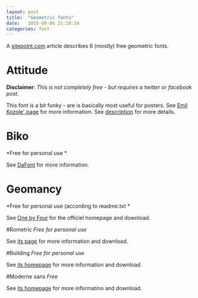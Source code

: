 ```yaml
---
layout: post
title:  "Geometric fonts"
date:   2015-09-06 21:28:24
categories: font
---
```

A [sitepoint.com](http://www.sitepoint.com/geometric-fonts/) article describes 6 (mostly) free geometric fonts.

# Attitude
**Disclaimer**: *This is not completely free - but requires a twitter or facebook post.*

This font is a bit funky - are is basically most useful for posters.
See [Emil Kozole' page](https://www.behance.net/gallery/Attitude-font/6822285) for more information.
See [description](description/attitude) for more details.

# Biko
*Free for personal use *

See [DaFont](http://www.dafont.com/biko.font) for more information.

# Geomancy
*Free for personal use (according to readme.txt *

See [One by Four](http://www.onebyfourstudio.com/projects/fonts/2010/geomancy/) for the officiel homepage and download.

#Rometric
*Free for personal use*

See [its page](https://www.behance.net/gallery/ROMETRIC-geometric-font/11176637) for more information and download.

#Building
*Free for personal use*

See [its homepage](https://www.behance.net/gallery/15876377/BUILDING-Free-Font%5D) for more information and download.

#Moderne sans
*Free*

See [its homepage](https://www.behance.net/gallery/15574861/Moderne-Sans-Free-Typeface) for more informatino and download.